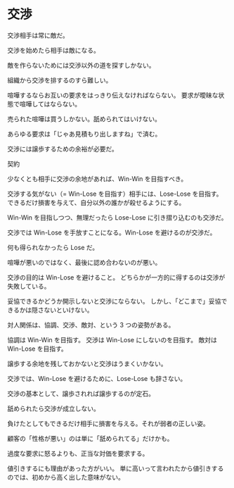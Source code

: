 # 交渉

交渉相手は常に敵だ。

交渉を始めたら相手は敵になる。

敵を作らないためには交渉以外の道を探すしかない。

組織から交渉を排するのすら難しい。

喧嘩するならお互いの要求をはっきり伝えなければならない。
要求が曖昧な状態で喧嘩してはならない。

売られた喧嘩は買うしかない。舐められてはいけない。

あらゆる要求は「じゃあ見積もり出しますね」で済む。

交渉には譲歩するための余裕が必要だ。

契約

少なくとも相手に交渉の余地があれば、Win-Win を目指すべき。

交渉する気がない（= Win-Lose を目指す）相手には、Lose-Lose を目指す。
できるだけ損害を与えて、自分以外の誰かが殺せるようにする。

Win-Win を目指しつつ、無理だったら Lose-Lose に引き摺り込むのも交渉だ。

交渉では Win-Lose を手放すことになる。Win-Lose を避けるのが交渉だ。

何も得られなかったら Lose だ。

喧嘩が悪いのではなく、最後に認め合わないのが悪い。

交渉の目的は Win-Lose を避けること。
どちらかが一方的に得するのは交渉が失敗している。

妥協できるかどうか開示しないと交渉にならない。
しかし、「どこまで」妥協できるかは隠さないといけない。

対人関係は、協調、交渉、敵対、という 3 つの姿勢がある。

協調は Win-Win を目指す。
交渉は Win-Lose にしないのを目指す。
敵対は Win-Lose を目指す。

譲歩する余地を残しておかないと交渉はうまくいかない。

交渉では、Win-Lose を避けるために、Lose-Lose も辞さない。

交渉の基本として、譲歩されれば譲歩するのが定石。

舐められたら交渉が成立しない。

負けたとしてもできるだけ相手に損害を与える。それが弱者の正しい姿。

顧客の「性格が悪い」のは単に「舐められてる」だけかも。

過度な要求に怒るよりも、正当な対価を要求する。

値引きするにも理由があった方がいい。
単に高いって言われたから値引きするのでは、初めから高く出した意味がない。
